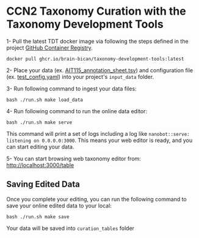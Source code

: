 # CCN2 Taxonomy Curation with the Taxonomy Development Tools

1- Pull the latest TDT docker image via following the steps defined in the project [GitHub Container Registry](https://github.com/brain-bican/taxonomy-development-tools/pkgs/container/taxonomy-development-tools). 
```
docker pull ghcr.io/brain-bican/taxonomy-development-tools:latest
```

2- Place your data (ex. [AIT115_annotation_sheet.tsv](https://github.com/brain-bican/taxonomy-development-tools/tree/main/examples/nhp_basal_ganglia/AIT115_annotation_sheet.tsv)) and configuration file (ex. [test_config.yaml](https://github.com/brain-bican/taxonomy-development-tools/tree/main/examples/nhp_basal_ganglia/ingestion_config.yaml)) into your project's `input_data` folder.  

3- Run following command to ingest your data files:
```
bash ./run.sh make load_data
```

4- Run following command to run the online data editor:
```
bash ./run.sh make serve
```

This command will print a set of logs including a log like `nanobot::serve: listening on 0.0.0.0:3000`. This means your web editor is ready, and you can start editing your data.

5- You can start browsing web taxonomy editor from: [http://localhost:3000/table](http://localhost:3000/table)

## Saving Edited Data

Once you complete your editing, you can run the following command to save your online edited data to your local: 

```
bash ./run.sh make save
```

Your data will be saved into `curation_tables` folder
